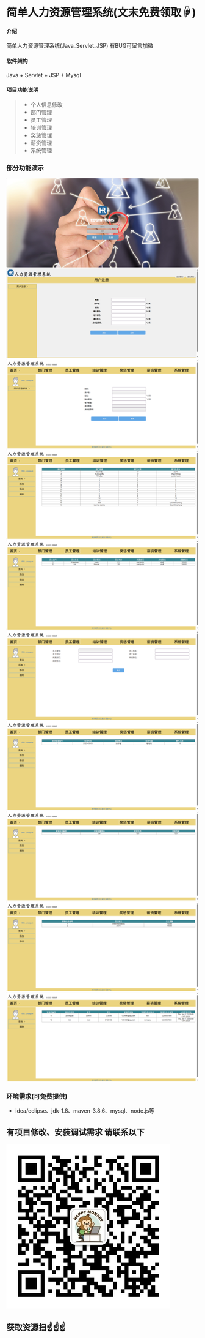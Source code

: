 # 简单人力资源管理系统(文末免费领取☟)
> 
#### 介绍
简单人力资源管理系统(Java_Servlet_JSP)
有BUG可留言加微

#### 软件架构
Java + Servlet + JSP + Mysql


#### 项目功能说明


> + 个人信息修改
> + 部门管理
> + 员工管理
> + 培训管理
> + 奖惩管理
> + 薪资管理
> + 系统管理

### 部分功能演示
![输入图片说明](photo/9.png)
![输入图片说明](photo/10.png)
![输入图片说明](photo/1.png)
![输入图片说明](photo/2.png)
![输入图片说明](photo/3.png)
![输入图片说明](photo/4.png)
![输入图片说明](photo/5.png)
![输入图片说明](photo/6.png)
![输入图片说明](photo/7.png)
![输入图片说明](photo/8.png)


### 环境需求(可免费提供)
- idea/eclipse、jdk-1.8、maven-3.8.6、mysql、node.js等


## 有项目修改、安装调试需求 请联系以下
![关注免费领](联系.png)

## 获取资源扫☝☝☝


